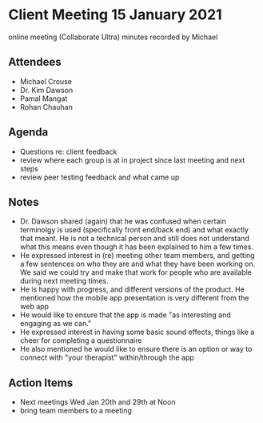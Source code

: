 # Client Meeting 15 January 2021

online meeting (Collaborate Ultra)
minutes recorded by Michael

## Attendees

- Michael Crouse
- Dr. Kim Dawson
- Pamal Mangat
- Rohan Chauhan

## Agenda

- Questions re: client feedback
- review where each group is at in project since last meeting and next steps
- review peer testing feedback and what came up

## Notes

- Dr. Dawson shared (again) that he was confused when certain terminolgy is used (specifically front end/back end) and what exactly that meant. He is not a technical person and still does not understand what this means even though it has been explained to him a few times.
- He expressed interest in (re) meeting other team members, and getting a few sentences on who they are and what they have been working on. We said we could try and make that work for people who are available during next meeting times.
- He is happy with progress, and different versions of the product. He mentioned how the mobile app presentation is very different from the web app
- He would like to ensure that the app is made "as interesting and engaging as we can."
- He expressed interest in having some basic sound effects, things like a cheer for completing a questionnaire
- He also mentioned he would like to ensure there is an option or way to connect with "your therapist" within/through the app

## Action Items

- Next meetings Wed Jan 20th and 29th at Noon
- bring team members to a meeting
